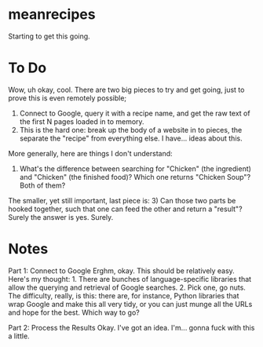 meanrecipes
===========

Starting to get this going.

To Do
===========
Wow, uh okay, cool. There are two big pieces to try and get going, just to prove this is even remotely possible;
1) Connect to Google, query it with a recipe name, and get the raw text of the first N pages loaded in to memory.
2) This is the hard one: break up the body of a website in to pieces, the separate the "recipe" from everything else. I have... ideas about this. 

More generally, here are things I don't understand:
1) What's the difference between searching for "Chicken" (the ingredient) and "Chicken" (the finished food)? Which one returns "Chicken Soup"? Both of them?

The smaller, yet still important, last piece is:
3) Can those two parts be hooked together, such that one can feed the other and return a "result"? Surely the answer is yes. Surely.

Notes
===========

Part 1: Connect to Google
     Erghm, okay. This should be relatively easy. Here's my thought:
          1. There are bunches of language-specific libraries that allow the querying and retrieval of Google searches.
    	  2. Pick one, go nuts.
     The difficulty, really, is this: there are, for instance, Python libraries that wrap Google and make this all very tidy, or you can just munge all the URLs and hope for the best. Which way to go?

Part 2: Process the Results
     Okay. I've got an idea. I'm... gonna fuck with this a little. 